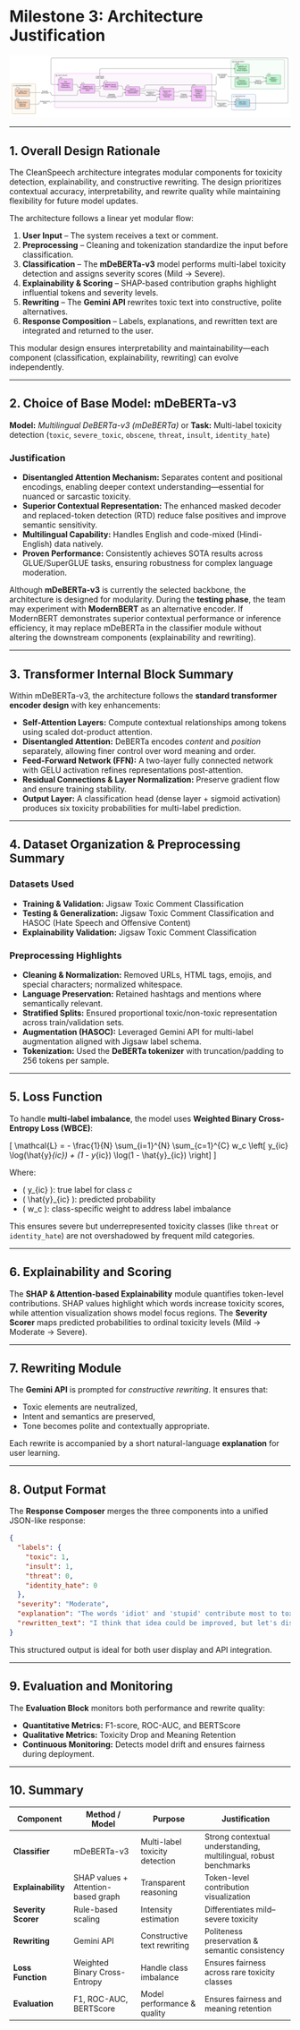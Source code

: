# **Milestone 3: Architecture Justification**

![Architecture Diagram](architecture.png)

---

## **1. Overall Design Rationale**

The CleanSpeech architecture integrates modular components for toxicity detection, explainability, and constructive rewriting. The design prioritizes contextual accuracy, interpretability, and rewrite quality while maintaining flexibility for future model updates.

The architecture follows a linear yet modular flow:

1. **User Input** – The system receives a text or comment.
2. **Preprocessing** – Cleaning and tokenization standardize the input before classification.
3. **Classification** – The **mDeBERTa-v3** model performs multi-label toxicity detection and assigns severity scores (Mild → Severe).
4. **Explainability & Scoring** – SHAP-based contribution graphs highlight influential tokens and severity levels.
5. **Rewriting** – The **Gemini API** rewrites toxic text into constructive, polite alternatives.
6. **Response Composition** – Labels, explanations, and rewritten text are integrated and returned to the user.

This modular design ensures interpretability and maintainability—each component (classification, explainability, rewriting) can evolve independently.

---

## **2. Choice of Base Model: mDeBERTa-v3**

**Model:** *Multilingual DeBERTa-v3 (mDeBERTa)* or
**Task:** Multi-label toxicity detection (`toxic`, `severe_toxic`, `obscene`, `threat`, `insult`, `identity_hate`)

### **Justification**

* **Disentangled Attention Mechanism:** Separates content and positional encodings, enabling deeper context understanding—essential for nuanced or sarcastic toxicity.
* **Superior Contextual Representation:** The enhanced masked decoder and replaced-token detection (RTD) reduce false positives and improve semantic sensitivity.
* **Multilingual Capability:** Handles English and code-mixed (Hindi-English) data natively.
* **Proven Performance:** Consistently achieves SOTA results across GLUE/SuperGLUE tasks, ensuring robustness for complex language moderation.

Although **mDeBERTa-v3** is currently the selected backbone, the architecture is designed for modularity. During the **testing phase**, the team may experiment with **ModernBERT** as an alternative encoder. If ModernBERT demonstrates superior contextual performance or inference efficiency, it may replace mDeBERTa in the classifier module without altering the downstream components (explainability and rewriting).

---

## **3. Transformer Internal Block Summary**

Within mDeBERTa-v3, the architecture follows the **standard transformer encoder design** with key enhancements:

* **Self-Attention Layers:** Compute contextual relationships among tokens using scaled dot-product attention.
* **Disentangled Attention:** DeBERTa encodes *content* and *position* separately, allowing finer control over word meaning and order.
* **Feed-Forward Network (FFN):** A two-layer fully connected network with GELU activation refines representations post-attention.
* **Residual Connections & Layer Normalization:** Preserve gradient flow and ensure training stability.
* **Output Layer:** A classification head (dense layer + sigmoid activation) produces six toxicity probabilities for multi-label prediction.

---

## **4. Dataset Organization & Preprocessing Summary**

### **Datasets Used**

* **Training & Validation:** Jigsaw Toxic Comment Classification
* **Testing & Generalization:** Jigsaw Toxic Comment Classification and HASOC (Hate Speech and Offensive Content)
* **Explainability Validation:** Jigsaw Toxic Comment Classification 

### **Preprocessing Highlights**

* **Cleaning & Normalization:** Removed URLs, HTML tags, emojis, and special characters; normalized whitespace.
* **Language Preservation:** Retained hashtags and mentions where semantically relevant.
* **Stratified Splits:** Ensured proportional toxic/non-toxic representation across train/validation sets.
* **Augmentation (HASOC):** Leveraged Gemini API for multi-label augmentation aligned with Jigsaw label schema.
* **Tokenization:** Used the **DeBERTa tokenizer** with truncation/padding to 256 tokens per sample.

---

## **5. Loss Function**

To handle **multi-label imbalance**, the model uses **Weighted Binary Cross-Entropy Loss (WBCE)**:

[
\mathcal{L} = - \frac{1}{N} \sum_{i=1}^{N} \sum_{c=1}^{C} w_c \left[ y_{ic} \log(\hat{y}*{ic}) + (1 - y*{ic}) \log(1 - \hat{y}_{ic}) \right]
]

Where:

* ( y_{ic} ): true label for class *c*
* ( \hat{y}_{ic} ): predicted probability
* ( w_c ): class-specific weight to address label imbalance

This ensures severe but underrepresented toxicity classes (like `threat` or `identity_hate`) are not overshadowed by frequent mild categories.

---

## **6. Explainability and Scoring**

The **SHAP & Attention-based Explainability** module quantifies token-level contributions. SHAP values highlight which words increase toxicity scores, while attention visualization shows model focus regions. The **Severity Scorer** maps predicted probabilities to ordinal toxicity levels (Mild → Moderate → Severe).

---

## **7. Rewriting Module**

The **Gemini API** is prompted for *constructive rewriting*.
It ensures that:

* Toxic elements are neutralized,
* Intent and semantics are preserved,
* Tone becomes polite and contextually appropriate.

Each rewrite is accompanied by a short natural-language **explanation** for user learning.

---

## **8. Output Format**

The **Response Composer** merges the three components into a unified JSON-like response:

```json
{
  "labels": {
    "toxic": 1,
    "insult": 1,
    "threat": 0,
    "identity_hate": 0
  },
  "severity": "Moderate",
  "explanation": "The words 'idiot' and 'stupid' contribute most to toxicity.",
  "rewritten_text": "I think that idea could be improved, but let's discuss calmly."
}
```

This structured output is ideal for both user display and API integration.

---

## **9. Evaluation and Monitoring**

The **Evaluation Block** monitors both performance and rewrite quality:

* **Quantitative Metrics:** F1-score, ROC-AUC, and BERTScore
* **Qualitative Metrics:** Toxicity Drop and Meaning Retention
* **Continuous Monitoring:** Detects model drift and ensures fairness during deployment.

---

## **10. Summary**

| Component           | Method / Model                      | Purpose                        | Justification                                                    |
| ------------------- | ----------------------------------- | ------------------------------ | ---------------------------------------------------------------- |
| **Classifier**      | mDeBERTa-v3                         | Multi-label toxicity detection | Strong contextual understanding, multilingual, robust benchmarks |
| **Explainability**  | SHAP values + Attention-based graph | Transparent reasoning          | Token-level contribution visualization                           |
| **Severity Scorer** | Rule-based scaling                  | Intensity estimation           | Differentiates mild–severe toxicity                              |
| **Rewriting**       | Gemini API                          | Constructive text rewriting    | Politeness preservation & semantic consistency                   |
| **Loss Function**   | Weighted Binary Cross-Entropy       | Handle class imbalance         | Ensures fairness across rare toxicity classes                    |
| **Evaluation**      | F1, ROC-AUC, BERTScore              | Model performance & quality    | Ensures fairness and meaning retention                           |



